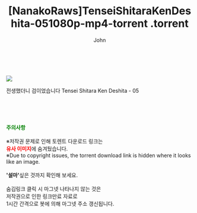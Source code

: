 ﻿---
layout: post
title:  "                   [NanakoRaws]TenseiShitaraKenDeshita-051080p-mp4-torrent                .torrent"
author: John
categories: [ 애니/만화 ]
tags: [  ]
image: https://torrentrj59.com/uploadfile/full/ecac00d3479f4a55160d7354d4b2fab120d3eb05.jpg 
description: "                   [NanakoRaws]TenseiShitaraKenDeshita-051080p-mp4-torrent                 torrent 정보 공유"
toc: true
toc_sticky: true
---

<br>
<p><img src="https://torrentrj59.com/uploadfile/full/ecac00d3479f4a55160d7354d4b2fab120d3eb05.jpg"/></p>
 전생했더니 검이었습니다 Tensei Shitara Ken Deshita - 05    
    
<br><br><br>
<p data-ke-size="size16"><b><span style="color: green;">주의사항</span></b><br /><br />※저작권 문제로 인해 토렌트 다운로드 링크는<br /><b><span style="color: red;">유사 이미지</span></b>에 숨겨뒀습니다.<br />※Due to copyright issues, the torrent download link is hidden where it looks like an image.<br /><br /><b>'설마'</b>싶은 것까지 확인해 보세요.<br /><br />숨김링크 클릭 시 마그넷 나타나지 않는 것은<br />저작권으로 인한 링크만료 자료로<br />1시간 간격으로 봇에 의해 마그넷 주소 갱신됩니다.</p>
